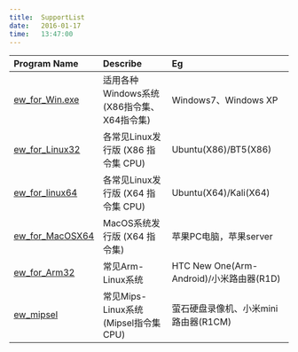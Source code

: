 ```yaml
---
title:  SupportList
date:   2016-01-17
time:   13:47:00
---
```


<meta http-equiv="Content-Type" content="text/html; charset=utf-8">

| Program Name | Describe  | Eg |
|:---|:---|:---|
| [ew\_for\_Win.exe](/download/ew/ew_for_Win.exe)  |  适用各种Windows系统(X86指令集、X64指令集)  | Windows7、Windows XP                    |
| [ew\_for\_Linux32](/download/ew/ew_for_Linux32)  |  各常见Linux发行版  (X86 指令集 CPU)       | Ubuntu(X86)/BT5(X86)                    |
| [ew\_for\_linux64](/download/ew/ew_for_linux64)  |  各常见Linux发行版  (X64 指令集 CPU)       | Ubuntu(X64)/Kali(X64)                   |
| [ew\_for\_MacOSX64](/download/ew/ew_for_MacOSX64) |  MacOS系统发行版    (X64 指令集)           | 苹果PC电脑，苹果server                   |
| [ew\_for\_Arm32](/download/ew/ew_for_Arm32)    |  常见Arm-Linux系统                        | HTC New One(Arm-Android)/小米路由器(R1D) |
|[ ew\_mipsel](/download/ew/ew_mipsel) |  常见Mips-Linux系统 (Mipsel指令集 CPU)     | 萤石硬盘录像机、小米mini路由器(R1CM)      |
